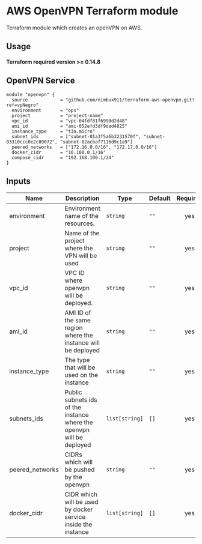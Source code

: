 # AWS OpenVPN Terraform module

Terraform module which creates an openVPN on AWS.

## Usage

#### Terraform required version >= 0.14.8

## OpenVPN Service

```hcl
module "openvpn" {
  source            = "github.com/nimbux911/terraform-aws-openvpn.git?ref=vpNegro"
  environment       = "ops"
  project           = "project-name"
  vpc_id            = "vpc-04fdf81f6998d2d48"
  ami_id            = "ami-052efd3df9dad4825"
  instance_type     = "t3a.micro"
  subnet_ids        = ["subnet-01a3f5a6b3231570f", "subnet-03310ccc0e2c89072", "subnet-02acbaf7116d9c1a9"]
  peered_networks   = ["172.16.0.0/16", "172.17.0.0/16"]
  docker_cidr       = "10.100.0.1/16"
  compose_cidr      = "192.168.100.1/24"
}
```

## Inputs

| Name | Description | Type | Default | Required |
|------|-------------|------|---------|:--------:|
| environment | Environment name of the resources. | `string` | `""` | yes |
| project | Name of the project where the VPN will be used | `string` | `""` | yes |
| vpc\_id | VPC ID where openvpn will be deployed. | `string` | `""` | yes |
| ami\_id | AMI ID of the same region where the instance will be deployed | `string` | `""` | yes |
| instance\_type | The type that will be used on the instance | `string` | `""` | yes |
| subnets\_ids | Public subnets ids of the instance where the openvpn will be deployed | `list[string]` | `[]` | yes |
| peered_networks | CIDRs which will be pushed by the openvpn | `string` | `""` | yes |
| docker_cidr | CIDR which will be used by docker service inside the instance | `list[string]` | `[]` | yes |

